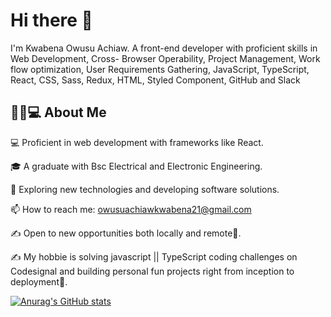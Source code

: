 # Hi there 👋

 I'm Kwabena Owusu Achiaw. A front-end developer with proficient skills in Web Development, Cross- Browser Operability, Project Management, Work flow optimization, User Requirements Gathering, JavaScript, TypeScript, React, CSS, Sass, Redux, HTML, Styled Component, GitHub and  Slack 

##  👨🏻💻 About Me
 💻  Proficient in web development with frameworks like React.
 
 🎓   A graduate with Bsc Electrical and Electronic Engineering.

 🤔   Exploring new technologies and developing software solutions.
 
 📫 How to reach me: owusuachiawkwabena21@gmail.com

 ✍️   Open to new opportunities both locally and remote🤔.

 ✍️   My hobbie is solving javascript || TypeScript coding challenges on Codesignal and building personal fun projects right from inception to deployment🤔.


[![Anurag's GitHub stats](https://github-readme-stats.vercel.app/api?username=kwabs77)](https://github.com/anuraghazra/github-readme-stats)




<!--
**Kwabs77/Kwabs77** is a ✨ _special_ ✨ repository because its `README.md` (this file) appears on your GitHub profile.

Here are some ideas to get you started:

- 🔭 I’m currently working on ...
- 🌱 I’m currently learning ...
- 👯 I’m looking to collaborate on ...
- 🤔 I’m looking for help with ...
- 💬 Ask me about ...
- 📫 How to reach me: ...
- 😄 Pronouns: ...
- ⚡ Fun fact: ...
-->

